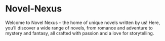 # Novel-Nexus
Welcome to Novel Nexus – the home of unique novels written by us! Here, you’ll discover a wide range of novels, from romance and adventure to mystery and fantasy, all crafted with passion and a love for storytelling.
